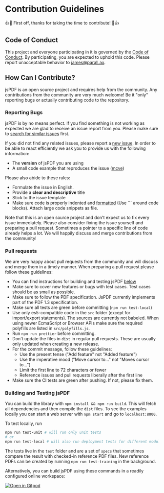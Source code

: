 # Contribution Guidelines

:+1::tada: First off, thanks for taking the time to contribute! :tada::+1:

## Code of Conduct

This project and everyone participating in it is governed by the
[Code of Conduct](https://github.com/MrRio/jsPDF/blob/master/CODE_OF_CONDUCT.md).
By participating, you are expected to uphold this code. Please report unacceptable behavior to
[james@parall.ax](mailto:james@parall.ax).

## How Can I Contribute?

jsPDF is an open source project and requires help from the community. Any contributions from the community are very
much welcome! Be it "only" reporting bugs or actually contributing code to the repository.

### Reporting Bugs

jsPDF is by no means perfect. If you find something is not working as expected we are glad to receive an
issue report from you. Please make sure to
[search for similar issues](https://github.com/search?q=is%3Aissue+repo%3AMrRio%2FjsPDF&type=issues) first.

If you did not find any related issues, please report a [new issue](https://github.com/MrRio/jsPDF/issues).
In order to be able to react efficiently we ask you to provide us with the following information:

- The **version** of jsPDF you are using
- A small code example that reproduces the issue ([mcve](https://stackoverflow.com/help/mcve))

Please also abide to these rules:

- Formulate the issue in English.
- Provide a **clear and descriptive** title
- Stick to the issue template
- Make sure code is properly indented and
  [formatted](https://help.github.com/articles/basic-writing-and-formatting-syntax/#quoting-code) (Use ``` around
  code blocks). Attach large code snippets as file.

Note that this is an open source project and don't expect us to fix every issue immediately. Please also consider
fixing the issue yourself and preparing a pull request. Sometimes a pointer to a specific line of code already helps
a lot. We will happily discuss and merge contributions from the community!

### Pull requests

We are very happy about pull requests from the community and will discuss and merge them in a timely manner. When
preparing a pull request please follow these guidelines:

- You can find instructions for building and testing jsPDF [below](#building-and-testing-jspdf)
- Make sure to cover new features or bugs with test cases. Test cases should be as small as possible.
- Make sure to follow the PDF specification. JsPDF currently implements part of the PDF 1.3 specification.
- Make sure all tests are green before committing (`npm run test-local`)
- Use only es5-compatible code in the `src` folder (except for import/export statements). The sources are currently
  not babeled. When using newer EcmaScript or Browser APIs make sure the required polyfills are listed in
  `src/polyfills.js`.
- Run `npm run prettier` before committing.
- Don't update the files in `dist` in regular pull requests. These are usually only updated when creating a new release.
- For the commit message, follow these guidelines:
  - Use the present tense ("Add feature" not "Added feature")
  - Use the imperative mood ("Move cursor to..." not "Moves cursor to...")
  - Limit the first line to 72 characters or fewer
  - Reference issues and pull requests liberally after the first line
- Make sure the CI tests are green after pushing. If not, please fix them.

### Building and Testing jsPDF

You can build the library with `npm install && npm run build`. This will fetch all dependencies and then compile the `dist`
files. To see the examples locally you can start a web server with `npm start` and go to `localhost:8000`.

To test locally, run

```sh
npm run test-unit # will run only unit tests
# or
npm run test-local # will also run deployment tests for different module formats using the files in the dist folder
```

The tests live in the `test` folder and are a set of `specs` that sometimes compare the result with checked-in
reference PDF files. New reference PDFs can be created by running `npm run test-training` in the background.

Alternatively, you can build jsPDF using these commands in a readily configured online workspace:

[![Open in Gitpod](https://gitpod.io/button/open-in-gitpod.svg)](https://gitpod.io#https://github.com/MrRio/jsPDF)
